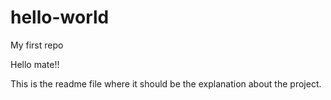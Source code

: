 # hello-world
My first repo

Hello mate!!

This is the readme file where it should be the explanation about the project.
